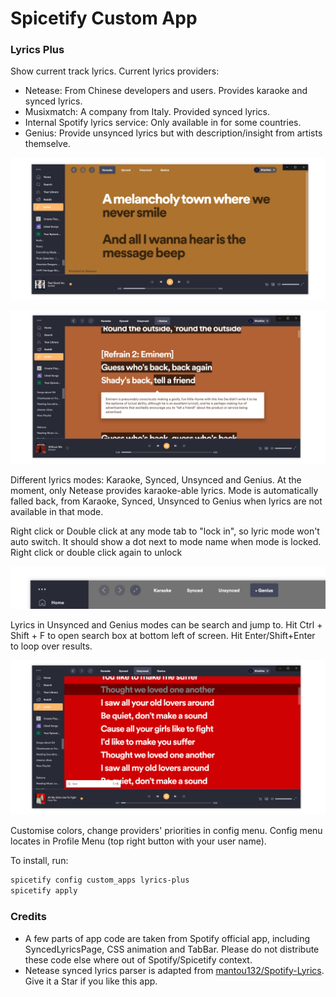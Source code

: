 # Spicetify Custom App
### Lyrics Plus
Show current track lyrics. Current lyrics providers:
- Netease: From Chinese developers and users. Provides karaoke and synced lyrics.
- Musixmatch: A company from Italy. Provided synced lyrics.
- Internal Spotify lyrics service: Only available in for some countries.
- Genius: Provide unsynced lyrics but with description/insight from artists themselve.

![kara](./kara.png)

![genius](./genius.png)

Different lyrics modes: Karaoke, Synced, Unsynced and Genius. At the moment, only Netease provides karaoke-able lyrics. Mode is automatically falled back, from Karaoke, Synced, Unsynced to Genius when lyrics are not available in that mode.

Right click or Double click at any mode tab to "lock in", so lyric mode won't auto switch. It should show a dot next to mode name when mode is locked. Right click or double click again to unlock

![lockin](./lockin.png)

Lyrics in Unsynced and Genius modes can be search and jump to. Hit Ctrl + Shift + F to open search box at bottom left of screen. Hit Enter/Shift+Enter to loop over results.

![search](./search.png)

Customise colors, change providers' priorities in config menu. Config menu locates in Profile Menu (top right button with your user name).

To install, run:
```bash
spicetify config custom_apps lyrics-plus
spicetify apply
```

### Credits
- A few parts of app code are taken from Spotify official app, including SyncedLyricsPage, CSS animation and TabBar. Please do not distribute these code else where out of Spotify/Spicetify context.
- Netease synced lyrics parser is adapted from [mantou132/Spotify-Lyrics](https://github.com/mantou132/Spotify-Lyrics). Give it a Star if you like this app.
